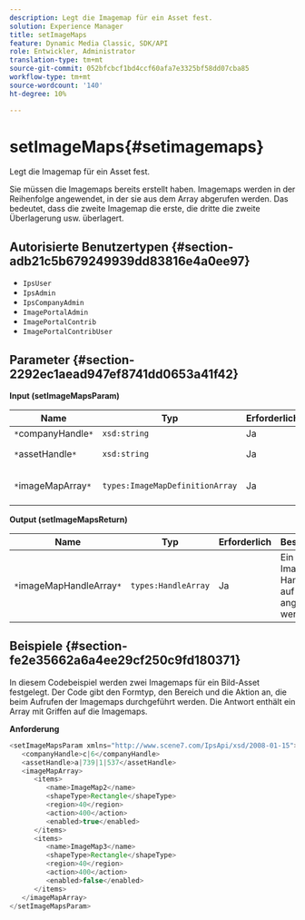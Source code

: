 ```yaml
---
description: Legt die Imagemap für ein Asset fest.
solution: Experience Manager
title: setImageMaps
feature: Dynamic Media Classic, SDK/API
role: Entwickler, Administrator
translation-type: tm+mt
source-git-commit: 052bfcbcf1bd4ccf60afa7e3325bf58dd07cba85
workflow-type: tm+mt
source-wordcount: '140'
ht-degree: 10%

---
```



# setImageMaps{#setimagemaps}

Legt die Imagemap für ein Asset fest.

Sie müssen die Imagemaps bereits erstellt haben. Imagemaps werden in der Reihenfolge angewendet, in der sie aus dem Array abgerufen werden. Das bedeutet, dass die zweite Imagemap die erste, die dritte die zweite Überlagerung usw. überlagert.

## Autorisierte Benutzertypen {#section-adb21c5b679249939dd83816e4a0ee97}

* `IpsUser`
* `IpsAdmin`
* `IpsCompanyAdmin`
* `ImagePortalAdmin`
* `ImagePortalContrib`
* `ImagePortalContribUser`

## Parameter {#section-2292ec1aead947ef8741dd0653a41f42}

**Input (setImageMapsParam)**

| Name | Typ | Erforderlich | Beschreibung |
|---|---|---|---|
| `*`companyHandle`*` | `xsd:string` | Ja | Firma Handle. |
| `*`assetHandle`*` | `xsd:string` | Ja | Asset-Handle. |
| `*`imageMapArray`*` | `types:ImageMapDefinitionArray` | Ja | Array vordefinierter Imagemaps. |

**Output (setImageMapsReturn)**

| Name | Typ | Erforderlich | Beschreibung |
|---|---|---|---|
| `*`imageMapHandleArray`*` | `types:HandleArray` | Ja | Ein Array mit Imagemap-Handles, die auf das Asset angewendet werden. |

## Beispiele {#section-fe2e35662a6a4ee29cf250c9fd180371}

In diesem Codebeispiel werden zwei Imagemaps für ein Bild-Asset festgelegt. Der Code gibt den Formtyp, den Bereich und die Aktion an, die beim Aufrufen der Imagemaps durchgeführt werden. Die Antwort enthält ein Array mit Griffen auf die Imagemaps.

**Anforderung**

```java
<setImageMapsParam xmlns="http://www.scene7.com/IpsApi/xsd/2008-01-15">
   <companyHandle>c|6</companyHandle>
   <assetHandle>a|739|1|537</assetHandle>
   <imageMapArray>
      <items>
         <name>ImageMap2</name>
         <shapeType>Rectangle</shapeType>
         <region>40</region>
         <action>400</action>
         <enabled>true</enabled>
      </items>
      <items>
         <name>ImageMap3</name>
         <shapeType>Rectangle</shapeType>
         <region>40</region>
         <action>400</action>
         <enabled>false</enabled>
      </items>
   </imageMapArray>
</setImageMapsParam>
```

